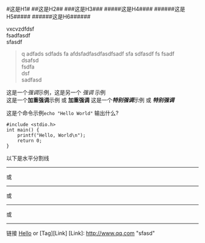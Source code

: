 #这是H1#
##这是H2##
###这是H3###
#####这是H4####
######这是H5#####
######这是H6######

vxcvzdfdsf  
fsadfasdf  
sfasdf

> q adfads sdfads
> fa
> afdsfadfasdfasdfsadf
> sfa
> sdfasdf
> fs fsadf   
> dsafsd  
> fsdfa  
> dsf  
> sadfasd  


这是一个*强调*示例，这是另一个 _强调_ 示例  
这是一个**加重强调**示例 或 __加重强调__
这是一个***特别强调***示例 或 ___特别强调___


这是个命令示例`echo "Hello World"` 输出什么?  



```
#include <stdio.h>
int main() {
	printf("Hello, World\n");
	return 0;
}
```

以下是水平分割线
* * *  
或
***
或
*****
或
- - -  

链接
[Hello](http://www.qq.com)
or
[Tag][Link]
[Link]: http://www.qq.com "sfasd"







